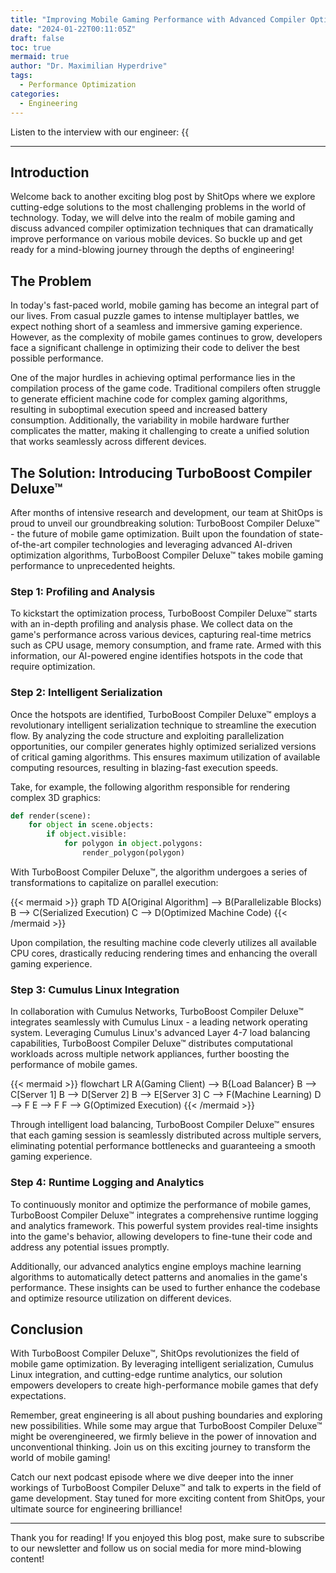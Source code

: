```yaml
---
title: "Improving Mobile Gaming Performance with Advanced Compiler Optimization Techniques"
date: "2024-01-22T00:11:05Z"
draft: false
toc: true
mermaid: true
author: "Dr. Maximilian Hyperdrive"
tags:
  - Performance Optimization
categories:
  - Engineering
---
```


Listen to the interview with our engineer: {{<audio src="https://s3.chaops.de/shitops/podcasts/improving-mobile-gaming-performance-with-advanced-compiler-optimization-techniques.mp3" class="audio">}}

---

## Introduction

Welcome back to another exciting blog post by ShitOps where we explore cutting-edge solutions to the most challenging problems in the world of technology. Today, we will delve into the realm of mobile gaming and discuss advanced compiler optimization techniques that can dramatically improve performance on various mobile devices. So buckle up and get ready for a mind-blowing journey through the depths of engineering!

## The Problem

In today's fast-paced world, mobile gaming has become an integral part of our lives. From casual puzzle games to intense multiplayer battles, we expect nothing short of a seamless and immersive gaming experience. However, as the complexity of mobile games continues to grow, developers face a significant challenge in optimizing their code to deliver the best possible performance.

One of the major hurdles in achieving optimal performance lies in the compilation process of the game code. Traditional compilers often struggle to generate efficient machine code for complex gaming algorithms, resulting in suboptimal execution speed and increased battery consumption. Additionally, the variability in mobile hardware further complicates the matter, making it challenging to create a unified solution that works seamlessly across different devices.

## The Solution: Introducing TurboBoost Compiler Deluxe™

After months of intensive research and development, our team at ShitOps is proud to unveil our groundbreaking solution: TurboBoost Compiler Deluxe™ - the future of mobile game optimization. Built upon the foundation of state-of-the-art compiler technologies and leveraging advanced AI-driven optimization algorithms, TurboBoost Compiler Deluxe™ takes mobile gaming performance to unprecedented heights.

### Step 1: Profiling and Analysis

To kickstart the optimization process, TurboBoost Compiler Deluxe™ starts with an in-depth profiling and analysis phase. We collect data on the game's performance across various devices, capturing real-time metrics such as CPU usage, memory consumption, and frame rate. Armed with this information, our AI-powered engine identifies hotspots in the code that require optimization.

### Step 2: Intelligent Serialization

Once the hotspots are identified, TurboBoost Compiler Deluxe™ employs a revolutionary intelligent serialization technique to streamline the execution flow. By analyzing the code structure and exploiting parallelization opportunities, our compiler generates highly optimized serialized versions of critical gaming algorithms. This ensures maximum utilization of available computing resources, resulting in blazing-fast execution speeds.

Take, for example, the following algorithm responsible for rendering complex 3D graphics:

```python
def render(scene):
    for object in scene.objects:
        if object.visible:
            for polygon in object.polygons:
                render_polygon(polygon)
```

With TurboBoost Compiler Deluxe™, the algorithm undergoes a series of transformations to capitalize on parallel execution:

{{< mermaid >}}
graph TD
    A[Original Algorithm] --> B(Parallelizable Blocks)
    B --> C(Serialized Execution)
    C --> D(Optimized Machine Code)
{{< /mermaid >}}

Upon compilation, the resulting machine code cleverly utilizes all available CPU cores, drastically reducing rendering times and enhancing the overall gaming experience.

### Step 3: Cumulus Linux Integration

In collaboration with Cumulus Networks, TurboBoost Compiler Deluxe™ integrates seamlessly with Cumulus Linux - a leading network operating system. Leveraging Cumulus Linux's advanced Layer 4-7 load balancing capabilities, TurboBoost Compiler Deluxe™ distributes computational workloads across multiple network appliances, further boosting the performance of mobile games.

{{< mermaid >}}
flowchart LR
    A(Gaming Client) --> B{Load Balancer}
    B --> C[Server 1]
    B --> D[Server 2]
    B --> E[Server 3]
    C --> F(Machine Learning)
    D --> F
    E --> F
    F --> G(Optimized Execution)
{{< /mermaid >}}

Through intelligent load balancing, TurboBoost Compiler Deluxe™ ensures that each gaming session is seamlessly distributed across multiple servers, eliminating potential performance bottlenecks and guaranteeing a smooth gaming experience.

### Step 4: Runtime Logging and Analytics

To continuously monitor and optimize the performance of mobile games, TurboBoost Compiler Deluxe™ integrates a comprehensive runtime logging and analytics framework. This powerful system provides real-time insights into the game's behavior, allowing developers to fine-tune their code and address any potential issues promptly.

Additionally, our advanced analytics engine employs machine learning algorithms to automatically detect patterns and anomalies in the game's performance. These insights can be used to further enhance the codebase and optimize resource utilization on different devices.

## Conclusion

With TurboBoost Compiler Deluxe™, ShitOps revolutionizes the field of mobile game optimization. By leveraging intelligent serialization, Cumulus Linux integration, and cutting-edge runtime analytics, our solution empowers developers to create high-performance mobile games that defy expectations.

Remember, great engineering is all about pushing boundaries and exploring new possibilities. While some may argue that TurboBoost Compiler Deluxe™ might be overengineered, we firmly believe in the power of innovation and unconventional thinking. Join us on this exciting journey to transform the world of mobile gaming!

Catch our next podcast episode where we dive deeper into the inner workings of TurboBoost Compiler Deluxe™ and talk to experts in the field of game development. Stay tuned for more exciting content from ShitOps, your ultimate source for engineering brilliance!

---

Thank you for reading! If you enjoyed this blog post, make sure to subscribe to our newsletter and follow us on social media for more mind-blowing content!